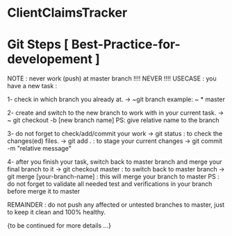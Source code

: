 # ClientClaimsTracker

# Git Steps [ Best-Practice-for-developement ]
NOTE : never work (push) at master branch !!!! NEVER !!!!
USECASE : you have a new task :  

 1- check in which branch you already at.
    -> ~git branch
        example: ~ * master
        
 2- create and switch to the new branch to work with in your current task.
    -> ~ git checkout -b [new branch name]
 PS: give relative name to the branch
 
 3- do not forget to check/add/commit your work
    -> git status : to check the changes(ed) files.
    -> git add . : to stage your current changes
    -> git commit -m "relative message"
  
  4- after you finish your task, switch back to master branch and merge your final branch to it
    -> git checkout master : to switch back to master branch
    -> git merge [your-branch-name] : this will merge your branch to master
    PS : do not forget to validate all needed test and verifications in your branch before merge it to master

REMAINDER : do not push any affected or untested branches to master, just to keep it clean and 100% healthy.

{to be continued for more details ...}
 
